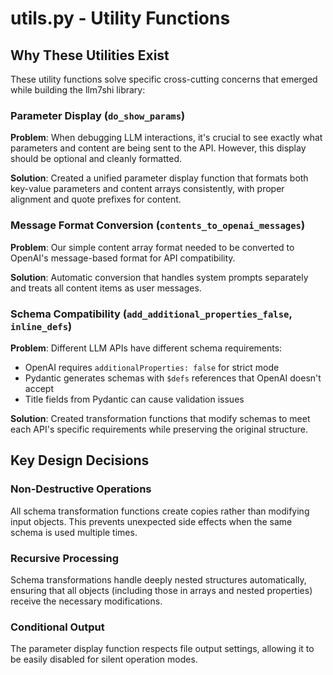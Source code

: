 # utils.py - Utility Functions

## Why These Utilities Exist

These utility functions solve specific cross-cutting concerns that emerged while building the llm7shi library:

### Parameter Display (`do_show_params`)
**Problem**: When debugging LLM interactions, it's crucial to see exactly what parameters and content are being sent to the API. However, this display should be optional and cleanly formatted.

**Solution**: Created a unified parameter display function that formats both key-value parameters and content arrays consistently, with proper alignment and quote prefixes for content.

### Message Format Conversion (`contents_to_openai_messages`)
**Problem**: Our simple content array format needed to be converted to OpenAI's message-based format for API compatibility.

**Solution**: Automatic conversion that handles system prompts separately and treats all content items as user messages.

### Schema Compatibility (`add_additional_properties_false`, `inline_defs`)
**Problem**: Different LLM APIs have different schema requirements:
- OpenAI requires `additionalProperties: false` for strict mode
- Pydantic generates schemas with `$defs` references that OpenAI doesn't accept
- Title fields from Pydantic can cause validation issues

**Solution**: Created transformation functions that modify schemas to meet each API's specific requirements while preserving the original structure.


## Key Design Decisions

### Non-Destructive Operations
All schema transformation functions create copies rather than modifying input objects. This prevents unexpected side effects when the same schema is used multiple times.

### Recursive Processing
Schema transformations handle deeply nested structures automatically, ensuring that all objects (including those in arrays and nested properties) receive the necessary modifications.

### Conditional Output
The parameter display function respects file output settings, allowing it to be easily disabled for silent operation modes.
